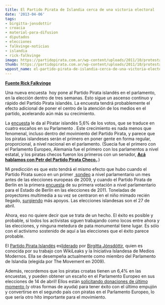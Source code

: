 ```yaml
---
title: El Partido Pirata de Islandia cerca de una victoria electoral
date: '2013-04-06'
tags:
- birgitta-jonsdottir
- croacia
- material-para-difusion
- diputados
- elecciones
- falkvinge-noticias
- islandia
- rick-falkvinge
image: https://partidopirata.com.ar/wp-content/uploads/2011/10/protesta-islandia.jpg
thumb: https://partidopirata.com.ar/wp-content/uploads/2011/10/protesta-islandia-150x150.jpg
wppost_name: el-partido-pirata-de-islandia-cerca-de-una-victoria-electoral
---
```


<strong><a href="http://falkvinge.net/2013/04/05/icelandic-piratar-on-final-approach-to-election-victory/" target="_blank">Fuente Rick Falkvinge</a></strong>

Una nueva encuesta  hoy pone al Partido Pirata islandés en el parlamento, en la elección dentro de tres semanas. Esto sigue un ascenso continuo y rápido del Partido Pirata islandés. La encuesta tendrá probablemente el efecto adicional de poner el centro de la atención de los medios en el partido, acelerando aún más su crecimiento.

La <a href="http://visir.is/framsokn-tekur-fylgi-fra-ollum/article/2013704059901">encuesta</a> le da al Píratar islandés 5,6% de los votos, que se traduce en cuatro escaños en su Parlamento . Este crecimiento es nada menos que fenomenal, incluso dentro del movimiento del Partido Pirata, y parece que los piratas islandeses serán el primero en poner gente en forma regular, proporcional, a nivel nacional en el parlamento. (Suecia fue el primero con el Parlamento Europeo, Alemania fue el primero con los parlamentos a nivel estatal, y los piratas checos fueron los primeros con un senador, <strong><a href="https://partidopirata.com.ar/7197/conversando-con-petr-del-partido-pirata-checo">Acá hablamos con Petr del Partido Pirata Checo.</a></strong>.)

Mi predicción es que esto tendrá el mismo efecto que hubo cuando el Partido Pirata sueco en un primer <a href="http://falkvinge.net/2009/04/30/piratpartiet-tar-51-i-undersokning/"> sondeo</a> a nivel parlamentario un mes antes de las elecciones europeas de 2009, y cuando el Partido Pirata de Berlín en la primera <a href="http://falkvinge.net/2011/08/19/piratenpartei-berlin-on-final-approach-to-election-victory/">encuesta</a> de su primera votación a nivel parlamentario para el Estado de Berlín en las elecciones de 2011. Toneladas de proyectores multimedia a su vez se centraron en el niño mimado recién llegado, <a href="http://falkvinge.net/2009/05/21/piratpartiet-79-i-ny-matning-tredje-storst/">surgiendo</a> más apoyos. Las elecciones islandesas son el 27 de abril.

Ahora, eso no quiere decir que se trata de un hecho. El éxito es posible y probable, si todos los activistas siguen trabajando como locos entre ahora y las elecciones, y ninguna metedura de pata monumental tiene lugar. Es sólo con el activismo sostenido de aquí a las elecciones que el éxito parece probable.

El <a href="http://pirateparty.is/">Partido Pirata Islandés</a> es<a href="https://en.wikipedia.org/wiki/Pirate_Party_%28Iceland%29">liderado</a> por <a href="https://en.wikipedia.org/wiki/Birgitta_J%C3%B3nsd%C3%B3ttir">Birgitta Jónsdóttir</a>, quien es conocida por su trabajo con WikiLeaks y la Iniciativa Islandesa de Medios Modernos. Ella se desempeña actualmente como miembro del Parlamento de Islandia (elegida por The Movement en 2009).

Además, recordemos que los piratas croatas tienen un 6,4% en las encuestas, y pueden obtener un escaño en el Parlamento Europeo en sus elecciones de 14 de abril! Ellos están <a href="http://falkvinge.net/files/2013/04/Call-to-arms-from-PP-Croatia.pdf">solicitando donaciones de último momento </a> (y otras formas de ayuda) para tener éxito con el último empujón y convertirse en el segundo país con piratas en el Parlamento Europeo, lo que sería otro hito importante para el movimiento.
